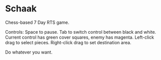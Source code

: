 Schaak
======

Chess-based 7 Day RTS game.

Controls:
Space to pause.
Tab to switch control between black and white.
Current control has green cover squares, enemy has magenta.
Left-click drag to select pieces.
Right-click drag to set destination area.

Do whatever you want.